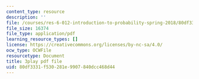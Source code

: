 ```yaml
---
content_type: resource
description: ''
file: /courses/res-6-012-introduction-to-probability-spring-2018/80df3331f530281e9907840dcc468d44_qinepPxDUcY.pdf
file_size: 16374
file_type: application/pdf
learning_resource_types: []
license: https://creativecommons.org/licenses/by-nc-sa/4.0/
ocw_type: OCWFile
resourcetype: Document
title: 3play pdf file
uid: 80df3331-f530-281e-9907-840dcc468d44
---
```

